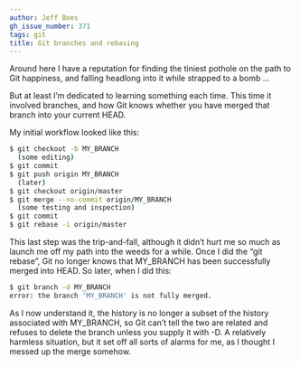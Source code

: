 ```yaml
---
author: Jeff Boes
gh_issue_number: 371
tags: git
title: Git branches and rebasing
---
```


Around here I have a reputation for finding the tiniest pothole on the path to Git happiness, and falling headlong into it while strapped to a bomb ...

But at least I’m dedicated to learning something each time. This time it involved branches, and how Git knows whether you have merged that branch into your current HEAD.

My initial workflow looked like this:

```bash
$ git checkout -b MY_BRANCH
  (some editing)
$ git commit
$ git push origin MY_BRANCH
  (later)
$ git checkout origin/master
$ git merge --no-commit origin/MY_BRANCH
  (some testing and inspection)
$ git commit
$ git rebase -i origin/master
```

This last step was the trip-and-fall, although it didn’t hurt me so much as launch me off my path into the weeds for a while. Once I did the “git rebase”, Git no longer knows that MY_BRANCH has been successfully merged into HEAD. So later, when I did this:

```bash
$ git branch -d MY_BRANCH
error: the branch 'MY_BRANCH' is not fully merged.
```

As I now understand it, the history is no longer a subset of the history associated with MY_BRANCH, so Git can’t tell the two are related and refuses to delete the branch unless you supply it with -D. A relatively harmless situation, but it set off all sorts of alarms for me, as I thought I messed up the merge somehow.
